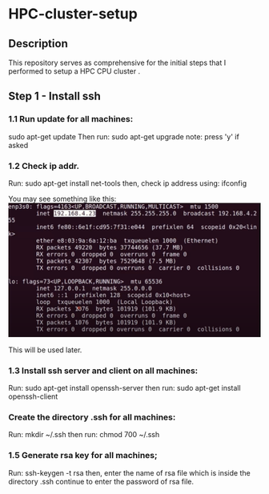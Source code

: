 # HPC-cluster-setup

## Description
This repository serves as comprehensive for the initial steps that I performed to setup a HPC CPU cluster .

## Step 1 - Install ssh

### 1.1 Run update for all machines:
sudo apt-get update
Then run:
sudo apt-get upgrade
note: press 'y' if asked

### 1.2 Check ip addr. 
Run:
sudo apt-get install net-tools
then, check ip address using:
ifconfig

You may see something like this:
![](images/ifconfig.png)

This will be used later.

### 1.3 Install ssh server and client on all machines:
Run:
sudo apt-get install openssh-server
then run:
sudo apt-get install openssh-client

### Create the directory .ssh for all machines:
Run:
mkdir ~/.ssh
then run:
chmod 700 ~/.ssh

### 1.5 Generate rsa key for all machines;
Run:
ssh-keygen -t rsa
then, enter the name of rsa file which is inside the directory .ssh
continue to enter the password of rsa file.
